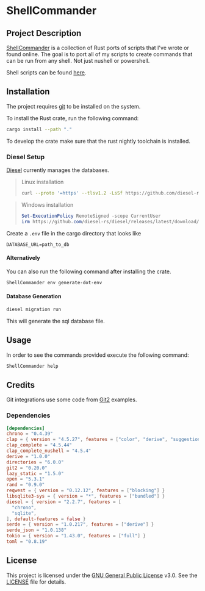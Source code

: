 # ShellCommander

## Project Description

[ShellCommander][repo-cmd] is a collection of Rust ports of scripts that I've wrote or found online. The goal is to port all of my scripts to create commands that can be run from any shell. Not just nushell or powershell.

Shell scripts can be found [here][repo-shell].

## Installation

The project requires [git][git-site] to be installed on the system.

To install the Rust crate, run the following command:

```sh
cargo install --path "."
```

To develop the crate make sure that the rust nightly toolchain is installed.

### Diesel Setup

[Diesel][repo-diesel] currently manages the databases.

> Linux installation
>
> ```sh
> curl --proto '=https' --tlsv1.2 -LsSf https://github.com/diesel-rs/diesel/releases/latest/download/> diesel_cli-installer.sh | sh
> ```

> Windows installation
>
> ```powershell
> Set-ExecutionPolicy RemoteSigned -scope CurrentUser
> irm https://github.com/diesel-rs/diesel/releases/latest/download/diesel_cli-installer.ps1 | iex
> ```

Create a `.env` file in the cargo directory that looks like

```plain
DATABASE_URL=path_to_db
```

#### Alternatively

You can also run the following command after installing the crate.

```sh
ShellCommander env generate-dot-env
```

#### Database Generation

```sh
diesel migration run
```

This will generate the sql database file.

## Usage

In order to see the commands provided execute the following command:

```sh
ShellCommander help
```

## Credits

Git integrations use some code from [Git2][git2-example] examples.

### Dependencies

```toml
[dependencies]
chrono = "0.4.39"
clap = { version = "4.5.27", features = ["color", "derive", "suggestions"] }
clap_complete = "4.5.44"
clap_complete_nushell = "4.5.4"
derive = "1.0.0"
directories = "6.0.0"
git2 = "0.20.0"
lazy_static = "1.5.0"
open = "5.3.1"
rand = "0.9.0"
reqwest = { version = "0.12.12", features = ["blocking"] }
libsqlite3-sys = { version = "*", features = ["bundled"] }
diesel = { version = "2.2.7", features = [
  "chrono",
  "sqlite",
], default-features = false }
serde = { version = "1.0.217", features = ["derive"] }
serde_json = "1.0.138"
tokio = { version = "1.43.0", features = ["full"] }
toml = "0.8.19"
```

## License

This project is licensed under the [GNU General Public License][license] v3.0. See the [LICENSE][license-file] file for details.

[repo-cmd]: https://github.com/Spyder337/cmd
[repo-shell]: https://github.com/Spyder337/nu-config
[repo-diesel]: https://diesel.rs
[git2-example]: https://github.com/rust-lang/git2-rs/blob/master/examples
[git-site]: https://git-scm.com
[license]: https://www.gnu.org/licenses/gpl-3.0.en.html
[license-file]: LICENSE.md
